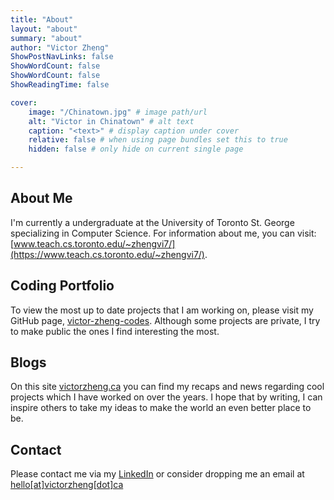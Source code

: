 ```yaml
---
title: "About"
layout: "about"
summary: "about"
author: "Victor Zheng"
ShowPostNavLinks: false
ShowWordCount: false
ShowWordCount: false
ShowReadingTime: false

cover:
    image: "/Chinatown.jpg" # image path/url
    alt: "Victor in Chinatown" # alt text
    caption: "<text>" # display caption under cover
    relative: false # when using page bundles set this to true
    hidden: false # only hide on current single page

---
```


## About Me

I'm currently a undergraduate at the University of Toronto St. George specializing in Computer Science. For information about me, you can visit: [www.teach.cs.toronto.edu/~zhengvi7/](https://www.teach.cs.toronto.edu/~zhengvi7/).

## Coding Portfolio

To view the most up to date projects that I am working on, please visit my GitHub page, [victor-zheng-codes]("https://github.com/victor-zheng-codes"). Although some projects are private, I try to make public the ones I find interesting the most.

## Blogs

On this site [victorzheng.ca](https://victorzheng.ca) you can find my recaps and news regarding cool projects which I have worked on over the years. I hope that by writing, I can inspire others to take my ideas to make the world an even better place to be.  
		
## Contact

Please contact me via my [LinkedIn](https://www.linkedin.com/in/victor-zheng1) or consider dropping me an email at [hello[at]victorzheng[dot]ca](mailto:hello@victorzheng.ca)
